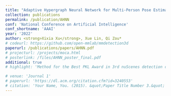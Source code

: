 ```yaml
---
title: "Adaptive Hypergraph Neural Network for Multi-Person Pose Estimation"
collection: publications
permalink: /publication/AHNN
conf: 'National Conference on Artificial Intelligence'
conf_shortname: 'AAAI'
year: '2022'
author: <strong>Xixia Xu</strong>, Xue Lin, Qi Zou*
# codeurl: https://github.com/open-mmlab/mmdetection3d
paperurl: /publications/papers/AHNN.pdf
# projecturl: /projects/moca.html
# posterlink: /files/AHNN_poster_final.pdf
additional: true
# highlight: 'Method for the Best PKL Award in 3rd nuScenes detection challenge of 5th AI Driving Olympics, NeurIPS 2020'

# venue: 'Journal 1'
# paperurl: 'https://dl.acm.org/citation.cfm?id=3240553'
# citation: 'Your Name, You. (2015). &quot;Paper Title Number 3.&quot; <i>Journal 1</i>. 1(3).'
---
```


